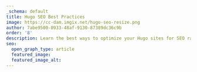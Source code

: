 ```yaml
---
_schema: default
title: Hugo SEO Best Practices
image: https://cc-dam.imgix.net/hugo-seo-resize.png
author: 7abe9500-0933-48af-9130-87389dc36c9b
order: '8'
description: Learn the best ways to optimize your Hugo sites for SEO ranking.
seo:
  open_graph_type: article
  featured_image:
  featured_image_alt:
---
```

